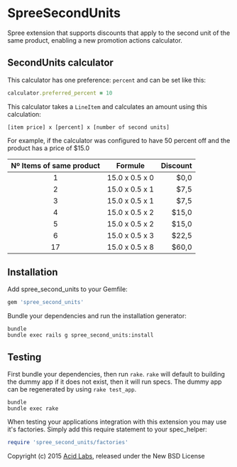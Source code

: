 SpreeSecondUnits
================

Spree extension that supports discounts that apply to the second unit of the same product, enabling a new promotion actions calculator.

SecondUnits calculator
----------------------

This calculator has one preference: `percent` and can be set like this:

```ruby
calculator.preferred_percent = 10
```

This calculator takes a `LineItem` and calculates an amount using this calculation:

```
[item price] x [percent] x [number of second units]
```

For example, if the calculator was configured to have 50 percent off and the product has a price of $15.0

Nº Items of same product | Formule | Discount
:----------------------: | ------- | -------:
1 | 15.0 x 0.5 x 0 | $0,0
2 | 15.0 x 0.5 x 1 | $7,5
3 | 15.0 x 0.5 x 1 | $7,5
4 | 15.0 x 0.5 x 2 | $15,0
5 | 15.0 x 0.5 x 2 | $15,0
6 | 15.0 x 0.5 x 3 | $22,5
17 | 15.0 x 0.5 x 8 | $60,0


Installation
------------

Add spree_second_units to your Gemfile:

```ruby
gem 'spree_second_units'
```

Bundle your dependencies and run the installation generator:

```shell
bundle
bundle exec rails g spree_second_units:install
```

Testing
-------

First bundle your dependencies, then run `rake`. `rake` will default to building the dummy app if it does not exist, then it will run specs. The dummy app can be regenerated by using `rake test_app`.

```shell
bundle
bundle exec rake
```

When testing your applications integration with this extension you may use it's factories.
Simply add this require statement to your spec_helper:

```ruby
require 'spree_second_units/factories'
```

Copyright (c) 2015 [Acid Labs](http://acid.cl), released under the New BSD License

